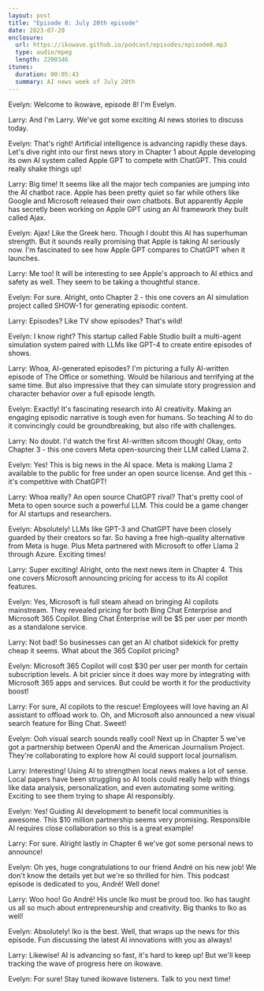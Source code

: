 ```yaml
---
layout: post
title: "Episode 8: July 20th episode"
date: 2023-07-20
enclosure:
  url: https://ikowave.github.io/podcast/episodes/episode8.mp3
  type: audio/mpeg
  length: 2200346
itunes:
  duration: 00:05:43
  summary: AI news week of July 20th
---
```

Evelyn: Welcome to ikowave, episode 8! I'm Evelyn.

Larry: And I'm Larry. We've got some exciting AI news stories to discuss today.

Evelyn: That's right! Artificial intelligence is advancing rapidly these days. Let's dive right into our first news story in Chapter 1 about Apple developing its own AI system called Apple GPT to compete with ChatGPT. This could really shake things up!

Larry: Big time! It seems like all the major tech companies are jumping into the AI chatbot race. Apple has been pretty quiet so far while others like Google and Microsoft released their own chatbots. But apparently Apple has secretly been working on Apple GPT using an AI framework they built called Ajax.

Evelyn: Ajax! Like the Greek hero. Though I doubt this AI has superhuman strength. But it sounds really promising that Apple is taking AI seriously now. I'm fascinated to see how Apple GPT compares to ChatGPT when it launches.

Larry: Me too! It will be interesting to see Apple's approach to AI ethics and safety as well. They seem to be taking a thoughtful stance.

Evelyn: For sure. Alright, onto Chapter 2 - this one covers an AI simulation project called SHOW-1 for generating episodic content.

Larry: Episodes? Like TV show episodes? That's wild!

Evelyn: I know right? This startup called Fable Studio built a multi-agent simulation system paired with LLMs like GPT-4 to create entire episodes of shows.

Larry: Whoa, AI-generated episodes? I'm picturing a fully AI-written episode of The Office or something. Would be hilarious and terrifying at the same time. But also impressive that they can simulate story progression and character behavior over a full episode length.

Evelyn: Exactly! It's fascinating research into AI creativity. Making an engaging episodic narrative is tough even for humans. So teaching AI to do it convincingly could be groundbreaking, but also rife with challenges.

Larry: No doubt. I'd watch the first AI-written sitcom though! Okay, onto Chapter 3 - this one covers Meta open-sourcing their LLM called Llama 2.

Evelyn: Yes! This is big news in the AI space. Meta is making Llama 2 available to the public for free under an open source license. And get this - it's competitive with ChatGPT!

Larry: Whoa really? An open source ChatGPT rival? That's pretty cool of Meta to open source such a powerful LLM. This could be a game changer for AI startups and researchers.

Evelyn: Absolutely! LLMs like GPT-3 and ChatGPT have been closely guarded by their creators so far. So having a free high-quality alternative from Meta is huge. Plus Meta partnered with Microsoft to offer Llama 2 through Azure. Exciting times!

Larry: Super exciting! Alright, onto the next news item in Chapter 4. This one covers Microsoft announcing pricing for access to its AI copilot features.

Evelyn: Yes, Microsoft is full steam ahead on bringing AI copilots mainstream. They revealed pricing for both Bing Chat Enterprise and Microsoft 365 Copilot. Bing Chat Enterprise will be $5 per user per month as a standalone service.

Larry: Not bad! So businesses can get an AI chatbot sidekick for pretty cheap it seems. What about the 365 Copilot pricing?

Evelyn: Microsoft 365 Copilot will cost $30 per user per month for certain subscription levels. A bit pricier since it does way more by integrating with Microsoft 365 apps and services. But could be worth it for the productivity boost!

Larry: For sure, AI copilots to the rescue! Employees will love having an AI assistant to offload work to. Oh, and Microsoft also announced a new visual search feature for Bing Chat. Sweet!

Evelyn: Ooh visual search sounds really cool! Next up in Chapter 5 we've got a partnership between OpenAI and the American Journalism Project. They're collaborating to explore how AI could support local journalism.

Larry: Interesting! Using AI to strengthen local news makes a lot of sense. Local papers have been struggling so AI tools could really help with things like data analysis, personalization, and even automating some writing. Exciting to see them trying to shape AI responsibly.

Evelyn: Yes! Guiding AI development to benefit local communities is awesome. This $10 million partnership seems very promising. Responsible AI requires close collaboration so this is a great example!

Larry: For sure. Alright lastly in Chapter 6 we've got some personal news to announce!

Evelyn: Oh yes, huge congratulations to our friend André on his new job! We don't know the details yet but we're so thrilled for him. This podcast episode is dedicated to you, André! Well done!

Larry: Woo hoo! Go André! His uncle Iko must be proud too. Iko has taught us all so much about entrepreneurship and creativity. Big thanks to Iko as well!

Evelyn: Absolutely! Iko is the best. Well, that wraps up the news for this episode. Fun discussing the latest AI innovations with you as always!

Larry: Likewise! AI is advancing so fast, it's hard to keep up! But we'll keep tracking the wave of progress here on ikowave.

Evelyn: For sure! Stay tuned ikowave listeners. Talk to you next time!

